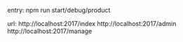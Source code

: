 entry:
npm run start/debug/product

url:
http://localhost:2017/index
http://localhost:2017/admin
http://localhost:2017/manage
